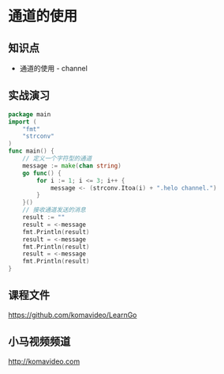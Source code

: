 通道的使用
==========

## 知识点

* 通道的使用 - channel

## 实战演习

~~~go
package main
import (
	"fmt"
	"strconv"
)
func main() {
	// 定义一个字符型的通道
	message := make(chan string)
	go func() {
		for i := 1; i <= 3; i++ {
            message <- (strconv.Itoa(i) + ".helo channel.")
		}
	}()
	// 接收通道发送的消息
	result := ""
	result = <-message
	fmt.Println(result)
	result = <-message
	fmt.Println(result)
	result = <-message
	fmt.Println(result)
}
~~~

## 课程文件

https://github.com/komavideo/LearnGo

## 小马视频频道

http://komavideo.com